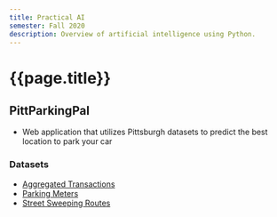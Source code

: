 ```yaml
---
title: Practical AI
semester: Fall 2020
description: Overview of artificial intelligence using Python.
---
```


# {{page.title}}

## PittParkingPal

- Web application that utilizes Pittsburgh datasets to predict the best location to park your car

### Datasets

- [Aggregated Transactions](https://data.wprdc.org/dataset/parking-transactions)
- [Parking Meters](https://data.wprdc.org/dataset/parking-meters-pittsburgh-parking-authority)
- [Street Sweeping Routes](https://data.wprdc.org/dataset/street-sweeping-routes)